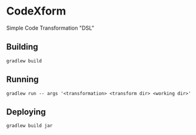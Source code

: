 # CodeXform

Simple Code Transformation "DSL"

## Building

`gradlew build`

## Running

`gradlew run -- args '<transformation> <transform dir> <working dir>'`

## Deploying

`gradlew build jar`

